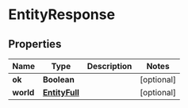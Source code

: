 
# EntityResponse

## Properties
Name | Type | Description | Notes
------------ | ------------- | ------------- | -------------
**ok** | **Boolean** |  |  [optional]
**world** | [**EntityFull**](EntityFull.md) |  |  [optional]



